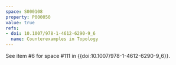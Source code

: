 ```yaml
---
space: S000108
property: P000050
value: true
refs:
- doi: 10.1007/978-1-4612-6290-9_6
  name: Counterexamples in Topology
---
```


See item #6 for space #111 in {{doi:10.1007/978-1-4612-6290-9_6}}.

